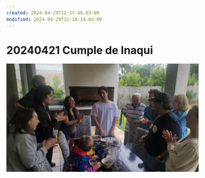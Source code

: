```yaml
---
created: 2024-04-29T12:17:48-03:00
modified: 2024-04-29T12:18:14-03:00
---
```


# 20240421 Cumple de Inaqui

![Image](./50c0026548d14d1f80a1ac0ed490d10d.jpg)
